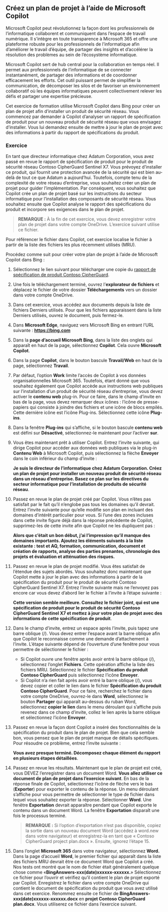 
Créez un plan de projet à l’aide de Microsoft Copilot
---
Microsoft Copilot peut révolutionnez la façon dont les professionnels de l’informatique collaborent et communiquent dans l’espace de travail numérique. Il s’intègre en toute transparence à Microsoft 365 et offre une plateforme robuste pour les professionnels de l’informatique afin d’améliorer le travail d’équipe, de partager des insights et d’accélérer la résolution des problèmes au sein de l’écosystème informatique.

Microsoft Copilot sert de hub central pour la collaboration en temps réel. Il permet aux professionnels de l’informatique de se connecter instantanément, de partager des informations et de coordonner efficacement les efforts. Cet outil puissant permet de simplifier la communication, de décomposer les silos et de favoriser un environnement collaboratif où les équipes informatiques peuvent collectivement relever les défis et partager une expertise précieuse.

Cet exercice de formation utilise Microsoft Copilot dans Bing pour créer un plan de projet afin d’installer un produit de sécurité réseau. Vous commencez par demander à Copilot d’analyser un rapport de spécification de produit pour un nouveau produit de sécurité réseau que vous envisagez d’installer. Vous lui demandez ensuite de mettre à jour le plan de projet avec des informations à partir du rapport de spécifications du produit.

### Exercice

En tant que directeur informatique chez Adatum Corporation, vous avez passé en revue le rapport de spécification de produit pour le produit de sécurité réseau Contoso CipherGuard Sentinel X7. Vous prévoyez d’installer ce produit, qui fournit une protection avancée de la sécurité qui est bien au-delà de tout ce que Adatum a aujourd’hui. Toutefois, compte tenu de la complexité de votre réseau d’entreprise, vous souhaitez créer un plan de projet pour guider l’implémentation. Par conséquent, vous souhaitez que Copilot crée un plan de projet basé sur les instructions du secteur informatique pour l’installation des composants de sécurité réseau. Vous souhaitez ensuite que Copilot analyse le rapport des spécifications du produit et incorpore ses exigences dans le plan de projet.

> **REMARQUE :** À la fin de cet exercice, vous devez enregistrer votre plan de projet dans votre compte OneDrive. L’exercice suivant utilise ce fichier.

Pour référencer le fichier dans Copilot, cet exercice localise le fichier à partir de la liste des fichiers les plus récemment utilisés (MRU).

Procédez comme suit pour créer votre plan de projet à l’aide de Microsoft Copilot dans Bing :

1.  Sélectionnez le lien suivant pour télécharger une copie du [rapport de spécification de produit Contoso CipherGuard](https://go.microsoft.com/fwlink/?linkid=2269123).
2.  Une fois le téléchargement terminé, ouvrez l’**explorateur de fichiers** et déplacez le fichier de votre dossier **Téléchargements** vers un dossier dans votre compte OneDrive.
3.  Dans cet exercice, vous accédez aux documents depuis la liste de fichiers Derniers utilisés. Pour que les fichiers apparaissent dans la liste Derniers utilisés, ouvrez le document, puis fermez-le.
4.  Dans **Microsoft Edge**, naviguez vers Microsoft Bing en entrant l’URL suivante : **https://bing.com**
5.  Dans la **page d’accueil Microsoft Bing**, dans la liste des onglets qui apparaît en haut de la page, sélectionnez **Copilot**. Cela ouvre **Microsoft Copilot**.
6.  Dans la page **Copilot**, dans le bouton bascule **Travail/Web** en haut de la page, sélectionnez **Travail**.
7.  Par défaut, l’option **Work** limite l’accès de Copilot à vos données organisationnelles Microsoft 365. Toutefois, étant donné que vous souhaitez également que Copilot accède aux instructions web publiques sur l’installation d’un produit de sécurité réseau d’entreprise, vous devez activer le **contenu web** plug-in. Pour ce faire, dans le champ d’invite en bas de la page, vous devez remarquer deux icônes : l’icône de presse-papiers qui consiste à joindre des fichiers et une icône de blocs empilés. Cette dernière icône est l’icône Plug-ins. Sélectionnez cette icône **Plug-ins**.
8.  Dans la fenêtre **Plug-ins** qui s’affiche, si le bouton bascule **contenu web** est défini sur **Désactivé**, sélectionnez-le maintenant pour l’activer **sur**.
9.  Vous êtes maintenant prêt à utiliser Copilot. Entrez l’invite suivante, qui dirige Copilot pour accéder aux données web publiques via le plug-in **Contenu Web** à Microsoft Copilot, puis sélectionnez la flèche **Envoyer** dans le coin inférieur du champ d’invite :
    
    **Je suis le directeur de l’informatique chez Adatum Corporation. Créez un plan de projet pour installer un nouveau produit de sécurité réseau dans un réseau d’entreprise. Basez ce plan sur les directives du secteur informatique pour l’installation de produits de sécurité réseau**.
10. Passez en revue le plan de projet créé par Copilot. Vous n’êtes pas satisfait par le fait qu’il n’englobe pas tous les domaines qu’il devrait. Entrez l’invite suivante pour qu’elle modifie son plan en incluant des domaines d’intérêt particulier pour vous. Si l’une des zones incluses dans cette invite figure déjà dans la réponse précédente de Copilot, supprimez-les de cette invite afin que Copilot ne les dupliquent pas :
    
    **Alors que c’était un bon début, j’ai l’impression qu’il manque des domaines importants. Ajoutez les éléments suivants à la liste existante : test et AQ, formation, communication, document et création de rapports, analyse des parties prenantes, chronologie des projets et évaluation et atténuation des risques.**
11. Passez en revue le plan de projet modifié. Vous êtes satisfait de l’étendue des sujets abordés. Vous souhaitez donc maintenant que Copilot mette à jour le plan avec des informations à partir de la spécification du produit pour le produit de sécurité Contoso CipherGuard Sentinel X7. Entrez l’invite suivante mais ne l’envoyez pas encore car vous devez d’abord lier le fichier à l’invite à l’étape suivante :
    
    **Cette version semble meilleure. Consultez le fichier joint, qui est une spécification de produit pour le produit de sécurité Contoso CipherGuard Sentinel X7 et mettez à jour votre plan de projet avec des informations de cette spécification de produit**.
12. Dans le champ d’invite, entrez un espace après l’invite, puis tapez une barre oblique (/). Vous devez entrer l’espace avant la barre oblique afin que Copilot le reconnaisse comme une demande d’attachement à l’invite. L’étape suivante dépend de l’ouverture d’une fenêtre pour vous permettre de sélectionner le fichier :
     -  Si Copilot ouvre une fenêtre après avoir entré la barre oblique (/), sélectionnez l’onglet **Fichiers**. Cette opération affiche la liste des fichiers MRU. Sélectionnez le fichier **Spécification du produit Contoso CipherGuard** puis sélectionnez l’icône **Envoyer**.
     -  Si Copilot n’a rien fait après avoir entré la barre oblique (/), vous devez copier et coller le lien dans le fichier **Spécification du produit Contoso CipherGuard**. Pour ce faire, recherchez le fichier dans votre compte OneDrive, ouvrez-le dans **Word**, sélectionnez le bouton **Partager** qui apparaît au-dessus du ruban Word, sélectionnez **copier le lien** dans le menu déroulant qui s’affiche puis revenez dans ce champ d’invite, collez le lien après la barre oblique et sélectionnez l’icône **Envoyer**.
13. Passez en revue la façon dont Copilot a inséré des fonctionnalités de la spécification du produit dans le plan de projet. Bien que cela semble bon, vous pensez que le plan de projet manque de détails spécifiques. Pour résoudre ce problème, entrez l’invite suivante :
    
    **Vous avez presque terminé. Décomposez chaque élément du rapport en plusieurs étapes détaillées**.
14. Passez en revue les résultats. Maintenant que le plan de projet est créé, vous DEVEZ l’enregistrer dans un document Word. **Vous allez utiliser ce document de plan de projet dans l’exercice suivant**. En bas de la réponse finale de Copilot, sélectionnez l’icône de flèche vers le bas (**Exporter**) pour exporter le contenu de la réponse. Un menu déroulant s’affiche pour vous permettre de sélectionner le type de fichier dans lequel vous souhaitez exporter la réponse. Sélectionner **Word**. Une fenêtre **Exportation** devrait apparaître pendant que Copilot exporte le contenu dans un document Word. La fenêtre **Exportation** disparaît une fois le processus terminé.
    > **REMARQUE :** Si l’option d’exportation n’est pas disponible, copiez la sortie dans un nouveau document Word (accédez à word.new dans votre navigateur) et enregistrez-la en tant que « Contoso CipherGuard project plan.docx ». Ensuite, ignorez l’étape 15.
15. Dans l’onglet **Microsoft 365** dans votre navigateur, sélectionnez **Word.** Dans la page d’accueil **Word**, le premier fichier qui apparaît dans la liste des fichiers MRU devrait être ce document Word que Copilot a créé. Nos tests ont montré que le nom de fichier était généralement quelque chose comme «**BingAnswers-xxx(date)xxxxxx-xxxxxx.**» Sélectionnez ce fichier pour l’ouvrir et vérifiez qu’il contient le plan de projet exporté par Copilot. Enregistrez le fichier dans votre compte OneDrive qui contient le document de spécification du produit que vous avez utilisé dans cet exercice. Renommez ensuite ce fichier de **BingAnswers-xxx(date)xxxxxx-xxxxxx.docx** en **projet Contoso CipherGuard plan.docx**. Vous utiliserez ce fichier dans l’exercice suivant.
